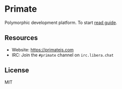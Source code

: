 # Primate

Polymorphic development platform. To start [read guide].

## Resources

* Website: https://primatejs.com
* IRC: Join the `#primate` channel on `irc.libera.chat`

## License

MIT

[read guide]: https://primatejs.com/guide/getting-started
